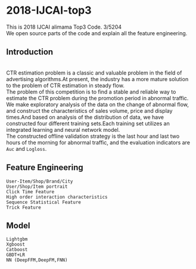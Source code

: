 # 2018-IJCAI-top3
This is 2018 IJCAI alimama Top3 Code. 3/5204
<br>We open source parts of the code and explain all the feature engineering.

## Introduction
<br>CTR estimation problem is a classic and valuable problem in the field of advertising algorithms.At present, the industry has a more mature solution to the problem of CTR estimation in steady flow.
<br>The problem of this competition is to find a stable and reliable way to estimate the CTR problem during the promotion period in abnormal traffic.
<br>We make exploratory analysis of the data on the change of abnormal flow, and construct the characteristics of sales volume, price and display times.And based on analysis of the distribution of data, we have constructed four different training sets.Each training set utilizes an integrated learning and neural network model.
<br>The constructed offline validation strategy is the last hour and last two hours of the morning for abnormal traffic, and the evaluation indicators are `Auc` and `Logloss`.
  
## Feature Engineering 
	User-Item/Shop/Brand/City
	User/Shop/Item portrait
	Click Time Feature
	High order interaction characteristics
	Sequence Statistical Feature
	Trick Feature
  
## Model

	Lightgbm
	Xgboost
	Catboost
	GBDT+LR
	NN (DeepFFM,DeepFM,FNN)
  
